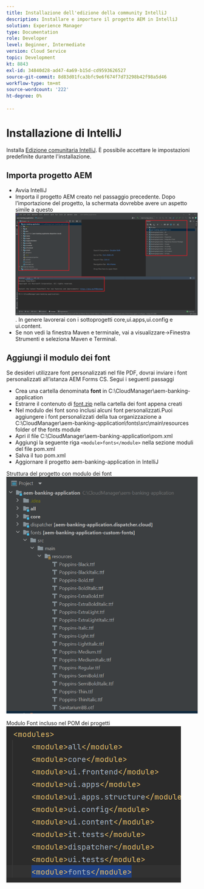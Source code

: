 ```yaml
---
title: Installazione dell'edizione della community IntelliJ
description: Installare e importare il progetto AEM in IntelliJ
solution: Experience Manager
type: Documentation
role: Developer
level: Beginner, Intermediate
version: Cloud Service
topic: Development
kt: 8843
exl-id: 34840d28-ad47-4a69-b15d-cd9593626527
source-git-commit: 8d83d01fca3bfc9e6f674f7d73298b42f98a5d46
workflow-type: tm+mt
source-wordcount: '222'
ht-degree: 0%

---
```


# Installazione di IntelliJ

Installa [Edizione comunitaria IntelliJ](https://www.jetbrains.com/idea/download/#section=windows). È possibile accettare le impostazioni predefinite durante l&#39;installazione.

## Importa progetto AEM

* Avvia IntelliJ
* Importa il progetto AEM creato nel passaggio precedente. Dopo l’importazione del progetto, la schermata dovrebbe avere un aspetto simile a questo ![aem-banking-app](assets/aem-banking-app.png). In genere lavorerai con i sottoprogetti core,ui.apps,ui.config e ui.content.
* Se non vedi la finestra Maven e terminale, vai a visualizzare->Finestra Strumenti e seleziona Maven e Terminal.

## Aggiungi il modulo dei font

Se desideri utilizzare font personalizzati nel file PDF, dovrai inviare i font personalizzati all’istanza AEM Forms CS. Segui i seguenti passaggi

* Crea una cartella denominata **font** in C:\CloudManager\aem-banking-application
* Estrarre il contenuto di [font.zip](assets/fonts.zip) nella cartella dei font appena creati
* Nel modulo dei font sono inclusi alcuni font personalizzati.Puoi aggiungere i font personalizzati della tua organizzazione a C:\CloudManager\aem-banking-application\fonts\src\main\resources folder of the fonts module
* Apri il file C:\CloudManager\aem-banking-application\pom.xml
* Aggiungi la seguente riga  ```<module>fonts</module>``` nella sezione moduli del file pom.xml
* Salva il tuo pom.xml
* Aggiornare il progetto aem-banking-application in IntelliJ

Struttura del progetto con modulo dei font
![fonts-module](assets/fonts-module.png)

Modulo Font incluso nel POM dei progetti
![font-pom](assets/fonts-module-pom.png)
